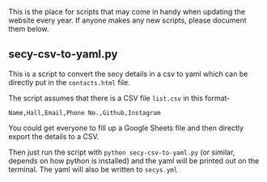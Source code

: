<!-- contributed by the Y23 secys to make the lives of the future secys easier -->

This is the place for scripts that may come in handy when updating the website every year. If anyone makes any new scripts, please document them below.

## secy-csv-to-yaml.py

This is a script to convert the secy details in a csv to yaml which can be directly put in the `contacts.html` file.

The script assumes that there is a CSV file `list.csv` in this format-

```
Name,Hall,Email,Phone No.,Github,Instagram
```

You could get everyone to fill up a Google Sheets file and then directly export the details to a CSV.

Then just run the script with `python secy-csv-to-yaml.py` (or similar, depends on how python is installed) and the yaml will be printed out on the terminal. The yaml will also be written to `secys.yml`
